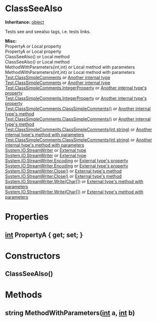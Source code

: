# ClassSeeAlso

**Inheritance:** [object](https://docs.microsoft.com/en-us/dotnet/api/system.object)  
  
Tests see and seealso tags, i.e. tests links.  
  
**Misc:**  
PropertyA or Local property  
PropertyA or Local property  
ClassSeeAlso() or Local method  
ClassSeeAlso() or Local method  
MethodWithParameters(int,int) or Local method with parameters  
MethodWithParameters(int,int) or Local method with parameters  
[Test.ClassSimpleComments](Test.ClassSimpleComments.md) or [Another internal type](Test.ClassSimpleComments.md)  
[Test.ClassSimpleComments](Test.ClassSimpleComments.md) or [Another internal type](Test.ClassSimpleComments.md)  
[Test.ClassSimpleComments.IntegerProperty](Test.ClassSimpleComments.md) or [Another internal type's property](Test.ClassSimpleComments.md)  
[Test.ClassSimpleComments.IntegerProperty](Test.ClassSimpleComments.md) or [Another internal type's property](Test.ClassSimpleComments.md)  
[Test.ClassSimpleComments.ClassSimpleComments()](Test.ClassSimpleComments.md) or [Another internal type's method](Test.ClassSimpleComments.md)  
[Test.ClassSimpleComments.ClassSimpleComments()](Test.ClassSimpleComments.md) or [Another internal type's method](Test.ClassSimpleComments.md)  
[Test.ClassSimpleComments.ClassSimpleComments(int,string)](Test.ClassSimpleComments.md) or [Another internal type's method with parameters](Test.ClassSimpleComments.md)  
[Test.ClassSimpleComments.ClassSimpleComments(int,string)](Test.ClassSimpleComments.md) or [Another internal type's method with parameters](Test.ClassSimpleComments.md)  
[System.IO.StreamWriter](https://docs.microsoft.com/en-us/dotnet/api/system.io.streamwriter) or [External type](https://docs.microsoft.com/en-us/dotnet/api/system.io.streamwriter)  
[System.IO.StreamWriter](https://docs.microsoft.com/en-us/dotnet/api/system.io.streamwriter) or [External type](https://docs.microsoft.com/en-us/dotnet/api/system.io.streamwriter)  
[System.IO.StreamWriter.Encoding](https://docs.microsoft.com/en-us/dotnet/api/system.io.streamwriter.encoding) or [External type's property](https://docs.microsoft.com/en-us/dotnet/api/system.io.streamwriter.encoding)  
[System.IO.StreamWriter.Encoding](https://docs.microsoft.com/en-us/dotnet/api/system.io.streamwriter.encoding) or [External type's property](https://docs.microsoft.com/en-us/dotnet/api/system.io.streamwriter.encoding)  
[System.IO.StreamWriter.Close()](https://docs.microsoft.com/en-us/dotnet/api/system.io.streamwriter.close) or [External type's method](https://docs.microsoft.com/en-us/dotnet/api/system.io.streamwriter.close)  
[System.IO.StreamWriter.Close()](https://docs.microsoft.com/en-us/dotnet/api/system.io.streamwriter.close) or [External type's method](https://docs.microsoft.com/en-us/dotnet/api/system.io.streamwriter.close)  
[System.IO.StreamWriter.Write(Char[])](https://docs.microsoft.com/en-us/dotnet/api/system.io.streamwriter.write) or [External type's method with parameters](https://docs.microsoft.com/en-us/dotnet/api/system.io.streamwriter.write)  
[System.IO.StreamWriter.Write(Char[])](https://docs.microsoft.com/en-us/dotnet/api/system.io.streamwriter.write) or [External type's method with parameters](https://docs.microsoft.com/en-us/dotnet/api/system.io.streamwriter.write)  

# Properties

## [int](https://docs.microsoft.com/en-us/dotnet/api/system.int32) PropertyA { get; set; }

# Constructors

## ClassSeeAlso()

# Methods

## string MethodWithParameters([int](https://docs.microsoft.com/en-us/dotnet/api/system.int32) a, [int](https://docs.microsoft.com/en-us/dotnet/api/system.int32) b)

